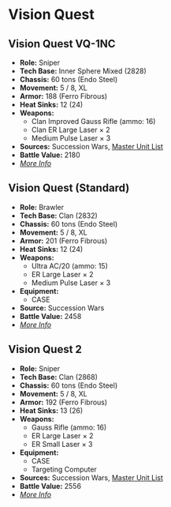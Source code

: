 # Vision Quest
## Vision Quest VQ-1NC
- **Role:** Sniper
- **Tech Base:** Inner Sphere Mixed (2828)
- **Chassis:** 60 tons (Endo Steel)
- **Movement:** 5 / 8, XL
- **Armor:** 188 (Ferro Fibrous)
- **Heat Sinks:** 12 (24)
- **Weapons:**
  - Clan Improved Gauss Rifle (ammo: 16)
  - Clan ER Large Laser × 2
  - Medium Pulse Laser × 3
- **Sources:** Succession Wars, [Master Unit List](http://masterunitlist.info/Unit/Details/5355/vision-quest-vq-1nc)
- **Battle Value:** 2180
- [*More Info*](vision_quest/vision_quest_vq-1nc.md)

## Vision Quest (Standard)
- **Role:** Brawler
- **Tech Base:** Clan (2832)
- **Chassis:** 60 tons (Endo Steel)
- **Movement:** 5 / 8, XL
- **Armor:** 201 (Ferro Fibrous)
- **Heat Sinks:** 12 (24)
- **Weapons:**
  - Ultra AC/20 (ammo: 15)
  - ER Large Laser × 2
  - Medium Pulse Laser × 3
- **Equipment:**
  - CASE
- **Source:** Succession Wars
- **Battle Value:** 2458
- [*More Info*](vision_quest/vision_quest_standard.md)

## Vision Quest 2
- **Role:** Sniper
- **Tech Base:** Clan (2868)
- **Chassis:** 60 tons (Endo Steel)
- **Movement:** 5 / 8, XL
- **Armor:** 192 (Ferro Fibrous)
- **Heat Sinks:** 13 (26)
- **Weapons:**
  - Gauss Rifle (ammo: 16)
  - ER Large Laser × 2
  - ER Small Laser × 3
- **Equipment:**
  - CASE
  - Targeting Computer
- **Sources:** Succession Wars, [Master Unit List](http://masterunitlist.info/Unit/Details/7639/vision-quest-2)
- **Battle Value:** 2556
- [*More Info*](vision_quest/vision_quest_2.md)

